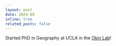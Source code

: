 ```yaml
---
layout: post
date: 2024-09
inline: true
related_posts: false
---
```


Started PhD in Geography at UCLA in the <a href="https://www.ioes.ucla.edu/person/gregory-okin/">Okin Lab</a>!

